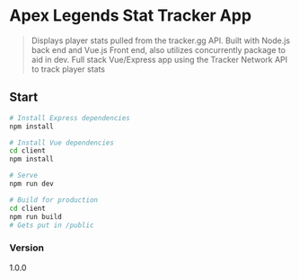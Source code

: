 # Apex Legends Stat Tracker App

> Displays player stats pulled from the tracker.gg API. Built with Node.js back end and Vue.js Front end, also utilizes concurrently package to aid in dev.
> Full stack Vue/Express app using the Tracker Network API to track player stats

## Start

```bash
# Install Express dependencies
npm install

# Install Vue dependencies
cd client
npm install

# Serve
npm run dev

# Build for production
cd client
npm run build
# Gets put in /public
```

### Version

1.0.0
